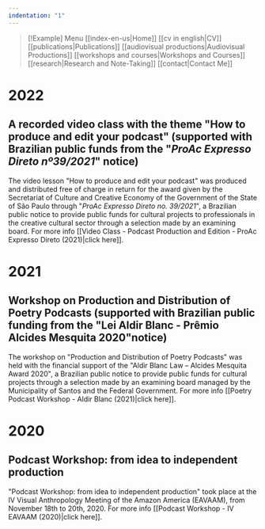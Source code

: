 ```yaml
---
indentation: "1"
---
```

> [!Example] Menu
> [[index-en-us|Home]]   [[cv in english|CV]]    [[publications|Publications]]   [[audiovisual productions|Audiovisual Productions]]    [[workshops and courses|Workshops and Courses]] [[research|Research and Note-Taking]] [[contact|Contact Me]]

# 2022

## A recorded video class with the theme  "How to produce and edit your podcast" (supported with Brazilian public funds from the "*ProAc Expresso Direto nº39/2021*" notice)

The video lesson "How to produce and edit your podcast" was produced and distributed free of charge in return for the award given by the Secretariat of Culture and Creative Economy of the Government of the State of São Paulo through "*ProAc Expresso Direto no. 39/2021*", a Brazilian public notice to provide public funds for cultural projects to professionals in the creative cultural sector through a selection made by an examining board. For more info [[Video Class - Podcast Production and Edition - ProAc Expresso Direto (2021)|click here]].

# 2021

## Workshop on Production and Distribution of Poetry Podcasts (supported with Brazilian public funding from the "Lei Aldir Blanc - Prêmio Alcides Mesquita 2020"notice)

The workshop on "Production and Distribution of Poetry Podcasts" was held with the financial support of the "Aldir Blanc Law – Alcides Mesquita Award 2020", a Brazilian public notice to provide public funds for cultural projects through a selection made by an examining board managed by the Municipality of Santos and the Federal Government. For more info [[Poetry Podcast Workshop - Aldir Blanc (2021)|click here]].

# 2020

##  Podcast Workshop: from idea to independent production

"Podcast Workshop: from idea to independent production" took place at the IV Visual Anthropology Meeting of the Amazon America (EAVAAM), from November 18th to 20th, 2020. For more info [[Podcast Workshop - IV EAVAAM (2020)|click here]]. 